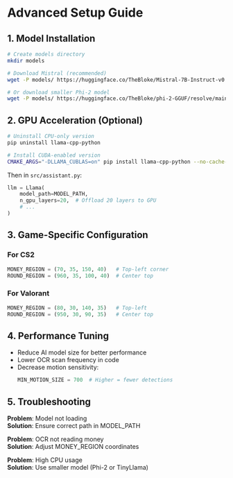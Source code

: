 # Advanced Setup Guide

## 1. Model Installation
```bash
# Create models directory
mkdir models

# Download Mistral (recommended)
wget -P models/ https://huggingface.co/TheBloke/Mistral-7B-Instruct-v0.1-GGUF/resolve/main/mistral-7b-instruct-v0.1.Q4_K_M.gguf

# Or download smaller Phi-2 model
wget -P models/ https://huggingface.co/TheBloke/phi-2-GGUF/resolve/main/phi-2.Q4_K_M.gguf
```

## 2. GPU Acceleration (Optional)
```bash
# Uninstall CPU-only version
pip uninstall llama-cpp-python

# Install CUDA-enabled version
CMAKE_ARGS="-DLLAMA_CUBLAS=on" pip install llama-cpp-python --no-cache-dir
```

Then in `src/assistant.py`:
```python
llm = Llama(
    model_path=MODEL_PATH,
    n_gpu_layers=20,  # Offload 20 layers to GPU
    # ...
)
```

## 3. Game-Specific Configuration
### For CS2
```python
MONEY_REGION = (70, 35, 150, 40)   # Top-left corner
ROUND_REGION = (960, 35, 100, 40)  # Center top
```

### For Valorant
```python
MONEY_REGION = (80, 30, 140, 35)   # Top-left
ROUND_REGION = (950, 30, 90, 35)   # Center top
```

## 4. Performance Tuning
- Reduce AI model size for better performance
- Lower OCR scan frequency in code
- Decrease motion sensitivity:
  ```python
  MIN_MOTION_SIZE = 700  # Higher = fewer detections
  ```

## 5. Troubleshooting
**Problem**: Model not loading  
**Solution**: Ensure correct path in MODEL_PATH

**Problem**: OCR not reading money  
**Solution**: Adjust MONEY_REGION coordinates

**Problem**: High CPU usage  
**Solution**: Use smaller model (Phi-2 or TinyLlama)